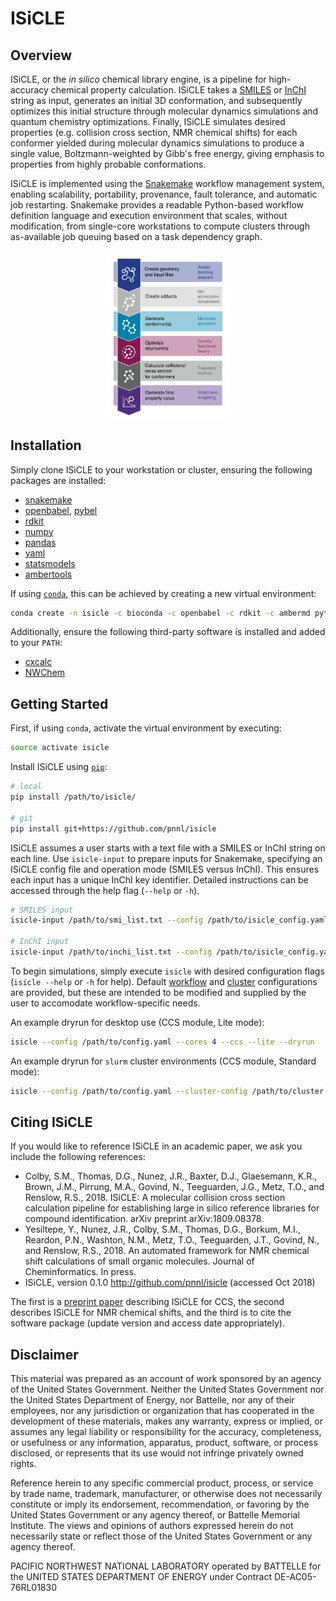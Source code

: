 ISiCLE
======

Overview
--------
ISiCLE, or the _in silico_ chemical library engine, is a pipeline for high-accuracy chemical property calculation. ISiCLE takes a [SMILES](https://en.wikipedia.org/wiki/Simplified_molecular-input_line-entry_system) or [InChI](https://en.wikipedia.org/wiki/International_Chemical_Identifier) string as input, generates an initial 3D conformation, and subsequently optimizes this initial structure through molecular dynamics simulations and quantum chemistry optimizations. Finally, ISiCLE simulates desired properties (e.g. collision cross section, NMR chemical shifts) for each conformer yielded during molecular dynamics simulations to produce a single value, Boltzmann-weighted by Gibb's free energy, giving emphasis to properties from highly probable conformations.

ISiCLE is implemented using the [Snakemake](https://snakemake.readthedocs.io) workflow management system, enabling scalability, portability, provenance, fault tolerance, and automatic job restarting. Snakemake provides a readable Python-based workflow definition language and execution environment that scales, without modification, from single-core workstations to compute clusters through as-available job queuing based on a task dependency graph.

<p align="center">
  <img align="center" src="resources/schematic.svg" width="40%" height="40%">
</p>

Installation
------------
Simply clone ISiCLE to your workstation or cluster, ensuring the following packages are installed:
* [snakemake](https://snakemake.readthedocs.io)
* [openbabel](http://openbabel.org/wiki/Main_Page), [pybel](https://openbabel.org/docs/dev/UseTheLibrary/Python_Pybel.html)
* [rdkit](https://www.rdkit.org/)
* [numpy](http://www.numpy.org/)
* [pandas](https://pandas.pydata.org/)
* [yaml](https://pyyaml.org/wiki/LibYAML)
* [statsmodels](https://www.statsmodels.org)
* [ambertools](http://ambermd.org/)

If using [``conda``](https://www.anaconda.com/download/), this can be achieved by creating a new virtual environment:
```bash
conda create -n isicle -c bioconda -c openbabel -c rdkit -c ambermd python=3.6.1 openbabel rdkit ambertools snakemake numpy pandas yaml pathlib statsmodels
```

Additionally, ensure the following third-party software is installed and added to your ``PATH``:
* [cxcalc](https://chemaxon.com/marvin-archive/5_2_0/marvin/help/applications/calc.html)
* [NWChem](http://www.nwchem-sw.org/index.php/Download)

Getting Started
---------------
First, if using ``conda``, activate the virtual environment by executing:
```bash
source activate isicle
```

Install ISiCLE using [``pip``](https://pypi.org/project/pip/):
```bash
# local
pip install /path/to/isicle/

# git
pip install git+https://github.com/pnnl/isicle
```

ISiCLE assumes a user starts with a text file with a SMILES or InChI string on each line. Use ``isicle-input`` to prepare inputs for Snakemake, specifying an ISiCLE config file and operation mode (SMILES versus InChI). This ensures each input has a unique InChI key identifier. Detailed instructions can be accessed through the help flag (``--help`` or ``-h``).
```bash
# SMILES input
isicle-input /path/to/smi_list.txt --config /path/to/isicle_config.yaml --smi

# InChI input
isicle-input /path/to/inchi_list.txt --config /path/to/isicle_config.yaml --inchi
```

To begin simulations, simply execute ``isicle`` with desired configuration flags (``isicle --help`` or ``-h`` for help). Default [workflow](resources/example_config.yaml) and [cluster](resources/example_cluster.yaml) configurations are provided, but these are intended to be modified and supplied by the user to accomodate workflow-specific needs. 

An example dryrun for desktop use (CCS module, Lite mode):
```bash
isicle --config /path/to/config.yaml --cores 4 --ccs --lite --dryrun
```

An example dryrun for ``slurm`` cluster environments (CCS module, Standard mode):
```bash
isicle --config /path/to/config.yaml --cluster-config /path/to/cluster.yaml --jobs 999 --ccs --standard --dryrun
```

Citing ISiCLE
-------------
If you would like to reference ISiCLE in an academic paper, we ask you include the following references:

* Colby, S.M., Thomas, D.G., Nunez, J.R., Baxter, D.J., Glaesemann, K.R., Brown, J.M., Pirrung, M.A., Govind, N., Teeguarden, J.G., Metz, T.O., and Renslow, R.S., 2018. ISiCLE: A molecular collision cross section calculation pipeline for establishing large in silico reference libraries for compound identification. arXiv preprint arXiv:1809.08378.
* Yesiltepe, Y., Nunez, J.R., Colby, S.M., Thomas, D.G., Borkum, M.I., Reardon, P.N., Washton, N.M., Metz, T.O., Teeguarden, J.T., Govind, N., and Renslow, R.S., 2018. An automated framework for NMR chemical shift calculations of small organic molecules. Journal of Cheminformatics. In press.
* ISiCLE, version 0.1.0 http://github.com/pnnl/isicle (accessed Oct 2018)

The first is a [preprint paper](https://arxiv.org/abs/1809.08378) describing ISiCLE for CCS, the second describes ISiCLE for NMR chemical shifts, and the third is to cite the software package (update version and access date appropriately).

Disclaimer
----------
This material was prepared as an account of work sponsored by an agency of the United States Government. Neither the United States Government nor the United States Department of Energy, nor Battelle, nor any of their employees, nor any jurisdiction or organization that has cooperated in the development of these materials, makes any warranty, express or implied, or assumes any legal liability or responsibility for the accuracy, completeness, or usefulness or any information, apparatus, product, software, or process disclosed, or represents that its use would not infringe privately owned rights.

Reference herein to any specific commercial product, process, or service by trade name, trademark, manufacturer, or otherwise does not necessarily constitute or imply its endorsement, recommendation, or favoring by the United States Government or any agency thereof, or Battelle Memorial Institute. The views and opinions of authors expressed herein do not necessarily state or reflect those of the United States Government or any agency thereof.

PACIFIC NORTHWEST NATIONAL LABORATORY operated by BATTELLE for the UNITED STATES DEPARTMENT OF ENERGY under Contract DE-AC05-76RL01830
